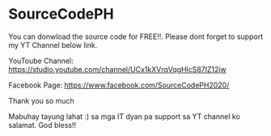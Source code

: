 # SourceCodePH

You can donwload the source code for FREE!!. Please dont forget to support my YT Channel below link.

YouToube Channel: https://studio.youtube.com/channel/UCx1kXVrqVqgHlcS87IZ12jw

Facebook Page: https://www.facebook.com/SourceCodePH2020/

Thank you so much 

Mabuhay tayung lahat :) sa mga IT dyan pa support sa YT channel ko salamat. God bless!!
